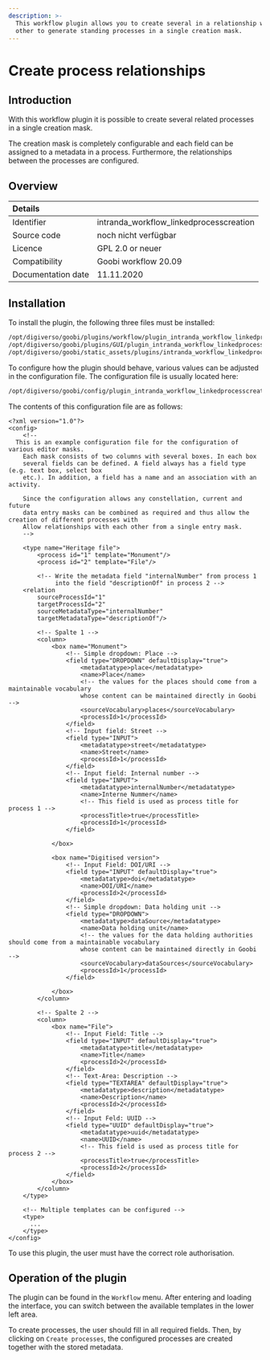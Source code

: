 ```yaml
---
description: >-
  This workflow plugin allows you to create several in a relationship with each
  other to generate standing processes in a single creation mask.
---
```


# Create process relationships

## Introduction

With this workflow plugin it is possible to create several related processes in a single creation mask.

The creation mask is completely configurable and each field can be assigned to a metadata in a process. Furthermore, the relationships between the processes are configured.

## Overview

| Details |  |
| :--- | :--- |
| Identifier | intranda\_workflow\_linkedprocesscreation |
| Source code | noch nicht verfügbar |
| Licence | GPL 2.0 or neuer |
| Compatibility | Goobi workflow 20.09 |
| Documentation date | 11.11.2020 |

## Installation

To install the plugin, the following three files must be installed:

```bash
/opt/digiverso/goobi/plugins/workflow/plugin_intranda_workflow_linkedprocesscreation.jar
/opt/digiverso/goobi/plugins/GUI/plugin_intranda_workflow_linkedprocesscreation-GUI.jar
/opt/digiverso/goobi/static_assets/plugins/intranda_workflow_linkedprocesscreation/js/app.js
```

To configure how the plugin should behave, various values can be adjusted in the configuration file. The configuration file is usually located here:

```bash
/opt/digiverso/goobi/config/plugin_intranda_workflow_linkedprocesscreation.xml
```

The contents of this configuration file are as follows:

```markup
<?xml version="1.0"?>
<config>
    <!--
  This is an example configuration file for the configuration of various editor masks.
    Each mask consists of two columns with several boxes. In each box
    several fields can be defined. A field always has a field type (e.g. text box, select box
    etc.). In addition, a field has a name and an association with an activity.

    Since the configuration allows any constellation, current and future
    data entry masks can be combined as required and thus allow the creation of different processes with
    Allow relationships with each other from a single entry mask.
    -->

    <type name="Heritage file">
        <process id="1" template="Monument"/>
        <process id="2" template="File"/>

        <!-- Write the metadata field "internalNumber" from process 1
             into the field "descriptionOf" in process 2 -->
    <relation
        sourceProcessId="1"
        targetProcessId="2"
        sourceMetadataType="internalNumber"
        targetMetadataType="descriptionOf"/>

        <!-- Spalte 1 -->
        <column>
            <box name="Monument">
                <!-- Simple dropdown: Place -->
                <field type="DROPDOWN" defaultDisplay="true">
                    <metadatatype>place</metadatatype>
                    <name>Place</name>
                    <!-- the values for the places should come from a maintainable vocabulary
                    whose content can be maintained directly in Goobi -->
                    <sourceVocabulary>places</sourceVocabulary>
                    <processId>1</processId>
                </field>
                <!-- Input field: Street -->
                <field type="INPUT">
                    <metadatatype>street</metadatatype>
                    <name>Street</name>
                    <processId>1</processId>
                </field>
                <!-- Input field: Internal number -->
                <field type="INPUT">
                    <metadatatype>internalNumber</metadatatype>
                    <name>Interne Nummer</name>
                    <!-- This field is used as process title for process 1 -->
                    <processTitle>true</processTitle>
                    <processId>1</processId>
                </field>

            </box>

            <box name="Digitised version">
                <!-- Input Field: DOI/URI -->
                <field type="INPUT" defaultDisplay="true">
                    <metadatatype>doi</metadatatype>
                    <name>DOI/URI</name>
                    <processId>2</processId>
                </field>
                <!-- Simple dropdown: Data holding unit -->
                <field type="DROPDOWN">
                    <metadatatype>dataSource</metadatatype>
                    <name>Data holding unit</name>
                    <!-- the values for the data holding authorities should come from a maintainable vocabulary
                    whose content can be maintained directly in Goobi -->
                    <sourceVocabulary>dataSources</sourceVocabulary>
                    <processId>1</processId>
                </field>

            </box>
        </column>

        <!-- Spalte 2 -->
        <column>
            <box name="File">
                <!-- Input Field: Title -->
                <field type="INPUT" defaultDisplay="true">
                    <metadatatype>title</metadatatype>
                    <name>Title</name>
                    <processId>2</processId>
                </field>
                <!-- Text-Area: Description -->
                <field type="TEXTAREA" defaultDisplay="true">
                    <metadatatype>description</metadatatype>
                    <name>Description</name>
                    <processId>2</processId>
                </field>
                <!-- Input Feld: UUID -->
                <field type="UUID" defaultDisplay="true">
                    <metadatatype>uuid</metadatatype>
                    <name>UUID</name>
                    <!-- This field is used as process title for process 2 -->
                    <processTitle>true</processTitle>
                    <processId>2</processId>
                </field>
            </box>
        </column>
    </type>

    <!-- Multiple templates can be configured -->
    <type>
      ...
    </type>
</config>
```

To use this plugin, the user must have the correct role authorisation.

## Operation of the plugin

The plugin can be found in the `Workflow` menu. After entering and loading the interface, you can switch between the available templates in the lower left area.

To create processes, the user should fill in all required fields. Then, by clicking on `Create processes`, the configured processes are created together with the stored metadata.

